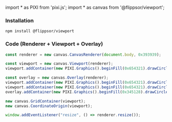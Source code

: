 import * as PIXI from 'pixi.js';
import * as canvas from '@flippsor/viewport';

### Installation
```npm install @flippsor/viewport```

### Code (Renderer + Viewport + Overlay)

```javascript
const renderer = new canvas.CanvasRenderer(document.body, 0x393939);

const viewport = new canvas.Viewport(renderer);
viewport.addContainer(new PIXI.Graphics().beginFill(0x654321).drawCircle(400, 400, 30), 10);

const overlay = new canvas.Overlay(renderer);
viewport.addContainer(new PIXI.Graphics().beginFill(0x654321).drawCircle(600, 600, 30));
viewport.addContainer(new PIXI.Graphics().beginFill(0x654321).drawCircle(800, 800, 30));
overlay.addContainer(new PIXI.Graphics().beginFill(0x345128).drawCircle(400, 400, 30));

new canvas.GridContainer(viewport);
new canvas.CoordinateOrigin(viewport);

window.addEventListener("resize", () => renderer.resize());
```
